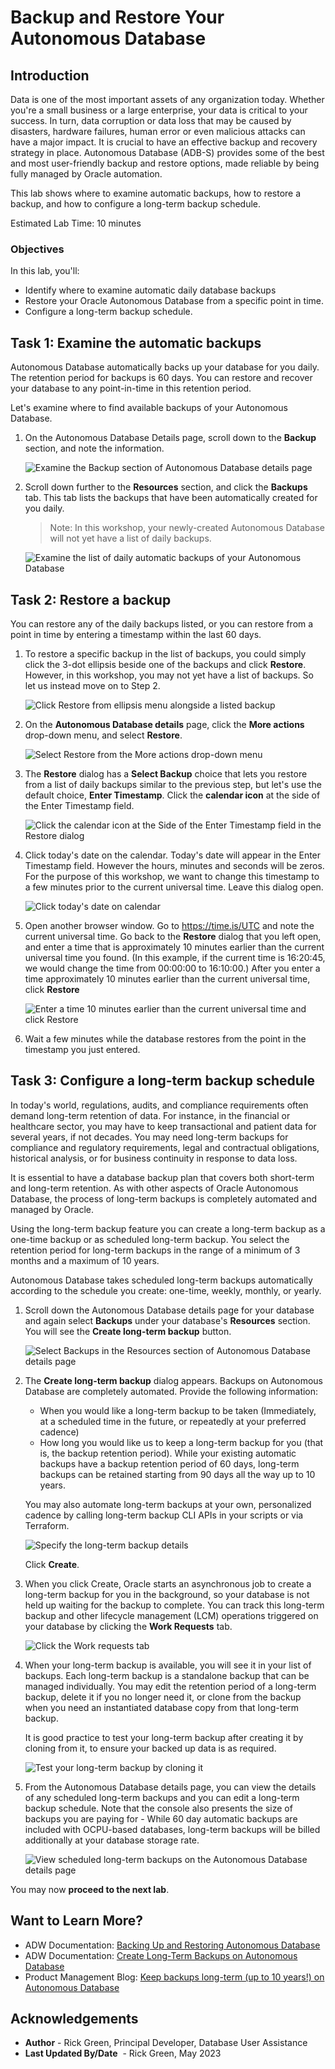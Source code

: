 ﻿
# Backup and Restore Your Autonomous Database

## Introduction

Data is one of the most important assets of any organization today. Whether you're a small business or a large enterprise, your data is critical to your success. In turn, data corruption or data loss that may be caused by disasters, hardware failures, human error or even malicious attacks can have a major impact. It is crucial to have an effective backup and recovery strategy in place. Autonomous Database (ADB-S) provides some of the best and most user-friendly backup and restore options, made reliable by being fully managed by Oracle automation.

This lab shows where to examine automatic backups, how to restore a backup, and how to configure a long-term backup schedule.

Estimated Lab Time: 10 minutes

### Objectives

In this lab, you'll:

- Identify where to examine automatic daily database backups
- Restore your Oracle Autonomous Database from a specific point in time.
- Configure a long-term backup schedule.

## Task 1: Examine the automatic backups
Autonomous Database automatically backs up your database for you daily. The retention period for backups is 60 days. You can restore and recover your database to any point-in-time in this retention period.

Let's examine where to find available backups of your Autonomous Database.

1. On the Autonomous Database Details page, scroll down to the **Backup** section, and note the information.

    ![Examine the Backup section of Autonomous Database details page](images/examine-backup-section-details-page.png)

2. Scroll down further to the **Resources** section, and click the **Backups** tab. This tab lists the backups that have been automatically created for you daily.

    > Note: In this workshop, your newly-created Autonomous Database will not yet have a list of daily backups.

    ![Examine the list of daily automatic backups of your Autonomous Database](images/list-of-daily-backups.png)

## Task 2: Restore a backup
You can restore any of the daily backups listed, or you can restore from a point in time by entering a timestamp within the last 60 days.

1. To restore a specific backup in the list of backups, you could simply click the 3-dot ellipsis beside one of the backups and click **Restore**. However, in this workshop, you may not yet have a list of backups. So let us instead move on to Step 2.

    ![Click Restore from ellipsis menu alongside a listed backup](images/click-restore-from-list-of-backups.png)

2. On the **Autonomous Database details** page, click the **More actions** drop-down menu, and select **Restore**.

    ![Select Restore from the More actions drop-down menu](images/select-restore-from-more-actions-dropdown-menu.png)

3. The **Restore** dialog has a **Select Backup** choice that lets you restore from a list of daily backups similar to the previous step, but let's use the default choice, **Enter Timestamp**. Click the **calendar icon** at the side of the Enter Timestamp field.

    ![Click the calendar icon at the Side of the Enter Timestamp field in the Restore dialog](images/click-calendar-icon-to-enter-timestamp.png)

4. Click today's date on the calendar. Today's date will appear in the Enter Timestamp field. However the hours, minutes and seconds will be zeros. For the purpose of this workshop, we want to change this timestamp to a few minutes prior to the current universal time. Leave this dialog open.

    ![Click today's date on calendar](images/click-todays-date-on-calendar.png)

5. Open another browser window. Go to https://time.is/UTC and note the current universal time. Go back to the **Restore** dialog that you left open, and enter a time that is approximately 10 minutes earlier than the current universal time you found. (In this example, if the current time is 16:20:45, we would change the time from 00:00:00 to 16:10:00.) After you enter a time approximately 10 minutes earlier than the current universal time, click **Restore**

    ![Enter a time 10 minutes earlier than the current universal time and click Restore](images/enter-time-10-minutes-earlier-than-UTC.png)

6. Wait a few minutes while the database restores from the point in the timestamp you just entered.

## Task 3: Configure a long-term backup schedule

In today's world, regulations, audits, and compliance requirements often demand long-term retention of data. For instance, in the financial or healthcare sector, you may have to keep transactional and patient data for several years, if not decades. You may need long-term backups for compliance and regulatory requirements, legal and contractual obligations, historical analysis, or for business continuity in response to data loss.

It is essential to have a database backup plan that covers both short-term and long-term retention. As with other aspects of Oracle Autonomous Database, the process of long-term backups is completely automated and managed by Oracle.

Using the long-term backup feature you can create a long-term backup as a one-time backup or as scheduled long-term backup. You select the retention period for long-term backups in the range of a minimum of 3 months and a maximum of 10 years.

Autonomous Database takes scheduled long-term backups automatically according to the schedule you create: one-time, weekly, monthly, or yearly.

1. Scroll down the Autonomous Database details page for your database and again select **Backups** under your database's **Resources** section. You will see the **Create long-term backup** button.

    ![Select Backups in the Resources section of Autonomous Database details page](images/select-backups.png)

2. The **Create long-term backup** dialog appears. Backups on Autonomous Database are completely automated. Provide the following information:
    - When you would like a long-term backup to be taken (Immediately, at a scheduled time in the future, or repeatedly at your preferred cadence)
    - How long you would like us to keep a long-term backup for you (that is, the backup retention period). While your existing automatic backups have a backup retention period of 60 days, long-term backups can be retained starting from 90 days all the way up to 10 years.

    You may also automate long-term backups at your own, personalized cadence by calling long-term backup CLI APIs in your scripts or via Terraform.

    ![Specify the long-term backup details](images/specify-long-term-backup-details.png)

    Click **Create**.

3. When you click Create, Oracle starts an asynchronous job to create a long-term backup for you in the background, so your database is not held up waiting for the backup to complete. You can track this long-term backup and other lifecycle management (LCM) operations triggered on your database by clicking the **Work Requests** tab.

    ![Click the Work requests tab](images/click-work-requests.png)

4. When your long-term backup is available, you will see it in your list of backups. Each long-term backup is a standalone backup that can be managed individually. You may edit the retention period of a long-term backup, delete it if you no longer need it, or clone from the backup when you need an instantiated database copy from that long-term backup.

    It is good practice to test your long-term backup after creating it by cloning from it, to ensure your backed up data is as required.

    ![Test your long-term backup by cloning it](images/test-long-term-backup-by-cloning-it.png)

5. From the Autonomous Database details page, you can view the details of any scheduled long-term backups and you can edit a long-term backup schedule. Note that the  console also presents the size of backups you are paying for - While 60 day automatic backups are included with OCPU-based databases, long-term backups will be billed additionally at your database storage rate.

    ![View scheduled long-term backups on the Autonomous Database details page](images/view-scheduled-long-term-backups.png)

You may now **proceed to the next lab**.

## Want to Learn More?

- ADW Documentation: [Backing Up and Restoring Autonomous Database](https://docs.oracle.com/en/cloud/paas/autonomous-database/adbsa/backup-restore.html#GUID-9035DFB8-4702-4CEB-8281-C2A303820809)
- ADW Documentation: [Create Long-Term Backups on Autonomous Database](https://docs.oracle.com/en/cloud/paas/autonomous-database/adbsa/backup-long-term.html)
- Product Management Blog: [Keep backups long-term (up to 10 years!) on Autonomous Database](https://blogs.oracle.com/datawarehousing/post/long-term-backups-autonomous-database)

## Acknowledgements

- **Author** - Rick Green, Principal Developer, Database User Assistance
- **Last Updated By/Date**  - Rick Green, May 2023
